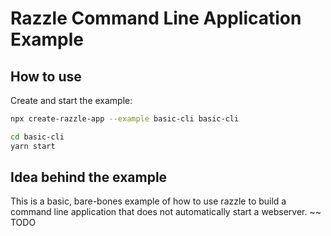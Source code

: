 # Razzle Command Line Application Example

## How to use

<!-- START install generated instructions please keep comment here to allow auto update -->
<!-- DON'T EDIT THIS SECTION, INSTEAD RE-RUN yarn update-examples TO UPDATE -->Create and start the example:

```bash
npx create-razzle-app --example basic-cli basic-cli

cd basic-cli
yarn start
```
<!-- END install generated instructions please keep comment here to allow auto update -->


## Idea behind the example
This is a basic, bare-bones example of how to use razzle to build a command line application that does not automatically start a webserver.
~~ TODO
